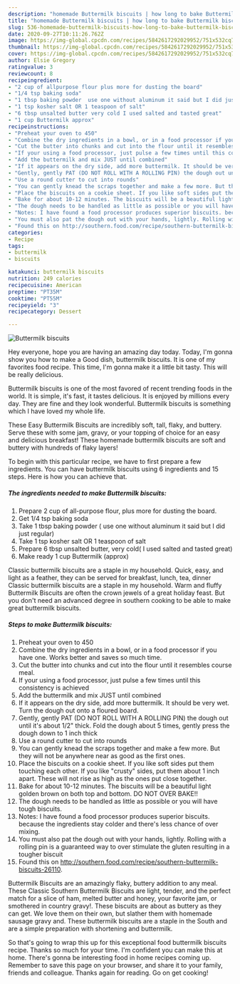 ```yaml
---
description: "homemade Buttermilk biscuits | how long to bake Buttermilk biscuits"
title: "homemade Buttermilk biscuits | how long to bake Buttermilk biscuits"
slug: 536-homemade-buttermilk-biscuits-how-long-to-bake-buttermilk-biscuits
date: 2020-09-27T10:11:26.762Z
image: https://img-global.cpcdn.com/recipes/5842617292029952/751x532cq70/buttermilk-biscuits-recipe-main-photo.jpg
thumbnail: https://img-global.cpcdn.com/recipes/5842617292029952/751x532cq70/buttermilk-biscuits-recipe-main-photo.jpg
cover: https://img-global.cpcdn.com/recipes/5842617292029952/751x532cq70/buttermilk-biscuits-recipe-main-photo.jpg
author: Elsie Gregory
ratingvalue: 3
reviewcount: 8
recipeingredient:
- "2 cup of allpurpose flour plus more for dusting the board"
- "1/4 tsp baking soda"
- "1 tbsp baking powder  use one without aluminum it said but I did just regular"
- "1 tsp kosher salt OR 1 teaspoon of salt"
- "6 tbsp unsalted butter very cold I used salted and tasted great"
- "1 cup Buttermilk approx"
recipeinstructions:
- "Preheat your oven to 450"
- "Combine the dry ingredients in a bowl, or in a food processor if you have one. Works better and saves so much time."
- "Cut the butter into chunks and cut into the flour until it resembles course meal."
- "If your using a food processor, just pulse a few times until this consistency is achieved"
- "Add the buttermilk and mix JUST until combined"
- "If it appears on the dry side, add more buttermilk. It should be very wet. Turn the dough out onto a floured board."
- "Gently, gently PAT (DO NOT ROLL WITH A ROLLING PIN) the dough out until it&#39;s about 1/2&#34; thick. Fold the dough about 5 times, gently press the dough down to 1 inch thick"
- "Use a round cutter to cut into rounds"
- "You can gently knead the scraps together and make a few more. But they will not be anywhere near as good as the first ones."
- "Place the biscuits on a cookie sheet. If you like soft sides put them touching each other. If you like &#34;crusty&#34; sides, put them about 1 inch apart.  These will not rise as high as the ones put close together."
- "Bake for about 10-12 minutes. The biscuits will be a beautiful light golden brown on both top and bottom. DO NOT OVER BAKE!!"
- "The dough needs to be handled as little as possible or you will have tough biscuits."
- "Notes: I have found a food processor produces superior biscuits. because the  ingredients stay colder and there&#39;s less chance of over mixing."
- "You must also pat the dough out with your hands, lightly. Rolling with a rolling pin is a guaranteed way to over stimulate the gluten resulting  in a tougher biscuit"
- "Found this on http://southern.food.com/recipe/southern-buttermilk-biscuits-26110."
categories:
- Recipe
tags:
- buttermilk
- biscuits

katakunci: buttermilk biscuits 
nutrition: 249 calories
recipecuisine: American
preptime: "PT35M"
cooktime: "PT55M"
recipeyield: "3"
recipecategory: Dessert

---
```



![Buttermilk biscuits](https://img-global.cpcdn.com/recipes/5842617292029952/751x532cq70/buttermilk-biscuits-recipe-main-photo.jpg)

Hey everyone, hope you are having an amazing day today. Today, I'm gonna show you how to make a Good dish, buttermilk biscuits. It is one of my favorites food recipe. This time, I'm gonna make it a little bit tasty. This will be really delicious.

Buttermilk biscuits is one of the most favored of recent trending foods in the world. It is simple, it's fast, it tastes delicious. It is enjoyed by millions every day. They are fine and they look wonderful. Buttermilk biscuits is something which I have loved my whole life.

These Easy Buttermilk Biscuits are incredibly soft, tall, flaky, and buttery. Serve these with some jam, gravy, or your topping of choice for an easy and delicious breakfast! These homemade buttermilk biscuits are soft and buttery with hundreds of flaky layers!


To begin with this particular recipe, we have to first prepare a few ingredients. You can have buttermilk biscuits using 6 ingredients and 15 steps. Here is how you can achieve that.

<!--inarticleads1-->

##### The ingredients needed to make Buttermilk biscuits:

1. Prepare 2 cup of all-purpose flour, plus more for dusting the board.
1. Get 1/4 tsp baking soda
1. Take 1 tbsp baking powder ( use one without aluminum it said but I did just regular)
1. Take 1 tsp kosher salt OR 1 teaspoon of salt
1. Prepare 6 tbsp unsalted butter, very cold( I used salted and tasted great)
1. Make ready 1 cup Buttermilk (approx)


Classic buttermilk biscuits are a staple in my household. Quick, easy, and light as a feather, they can be served for breakfast, lunch, tea, dinner Classic buttermilk biscuits are a staple in my household. Warm and fluffy Buttermilk Biscuits are often the crown jewels of a great holiday feast. But you don&#39;t need an advanced degree in southern cooking to be able to make great buttermilk biscuits. 

<!--inarticleads2-->

##### Steps to make Buttermilk biscuits:

1. Preheat your oven to 450
1. Combine the dry ingredients in a bowl, or in a food processor if you have one. Works better and saves so much time.
1. Cut the butter into chunks and cut into the flour until it resembles course meal.
1. If your using a food processor, just pulse a few times until this consistency is achieved
1. Add the buttermilk and mix JUST until combined
1. If it appears on the dry side, add more buttermilk. It should be very wet. Turn the dough out onto a floured board.
1. Gently, gently PAT (DO NOT ROLL WITH A ROLLING PIN) the dough out until it&#39;s about 1/2&#34; thick. Fold the dough about 5 times, gently press the dough down to 1 inch thick
1. Use a round cutter to cut into rounds
1. You can gently knead the scraps together and make a few more. But they will not be anywhere near as good as the first ones.
1. Place the biscuits on a cookie sheet. If you like soft sides put them touching each other. If you like &#34;crusty&#34; sides, put them about 1 inch apart.  These will not rise as high as the ones put close together.
1. Bake for about 10-12 minutes. The biscuits will be a beautiful light golden brown on both top and bottom. DO NOT OVER BAKE!!
1. The dough needs to be handled as little as possible or you will have tough biscuits.
1. Notes: I have found a food processor produces superior biscuits. because the  ingredients stay colder and there&#39;s less chance of over mixing.
1. You must also pat the dough out with your hands, lightly. Rolling with a rolling pin is a guaranteed way to over stimulate the gluten resulting  in a tougher biscuit
1. Found this on http://southern.food.com/recipe/southern-buttermilk-biscuits-26110.


Buttermilk Biscuits are an amazingly flaky, buttery addition to any meal. These Classic Southern Buttermilk Biscuits are light, tender, and the perfect match for a slice of ham, melted butter and honey, your favorite jam, or smothered in country gravy!. These biscuits are about as buttery as they can get. We love them on their own, but slather them with homemade sausage gravy and. These buttermilk biscuits are a staple in the South and are a simple preparation with shortening and buttermilk. 

So that's going to wrap this up for this exceptional food buttermilk biscuits recipe. Thanks so much for your time. I'm confident you can make this at home. There's gonna be interesting food in home recipes coming up. Remember to save this page on your browser, and share it to your family, friends and colleague. Thanks again for reading. Go on get cooking!
